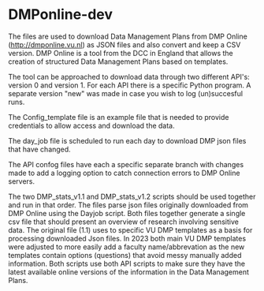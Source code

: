 # DMPonline-dev

The files are used to download Data Management Plans from DMP Online (http://dmponline.vu.nl) as JSON files and also convert and keep a CSV version.
DMP Online is a tool from the DCC in England that allows the creation of structured Data Management Plans based on templates.

The tool can be approached to download data through two different API's: version 0 and version 1.
For each API there is a specific Python program. A separate version "new" was made in case you wish to log (un)succesful runs.

The Config_template file is an example file that is needed to provide credentials to allow access and download the data.

The day_job file is scheduled to run each day to download DMP json files that have changed. 

The API confog files have each a specific separate branch with changes made to add a logging option to catch connection errors to DMP Online servers.

The two DMP_stats_v1.1 and DMP_stats_v1.2 scripts should be used together and run in that order. The files parse json files originally downloaded from DMP Online using the Dayjob script. Both files together generate a single csv file that should present an overview of research involving sensitive data. The original file (1.1) uses to specific VU DMP templates as a basis for processing downloaded Json files. In 2023 both main VU DMP templates were adjusted to more easily add a faculty name/abbrevation as the new templates contain options (questions) that avoid messy manually added information. Both scripts use both API scripts to make sure they have the latest available online versions of the information in the Data Management Plans.
